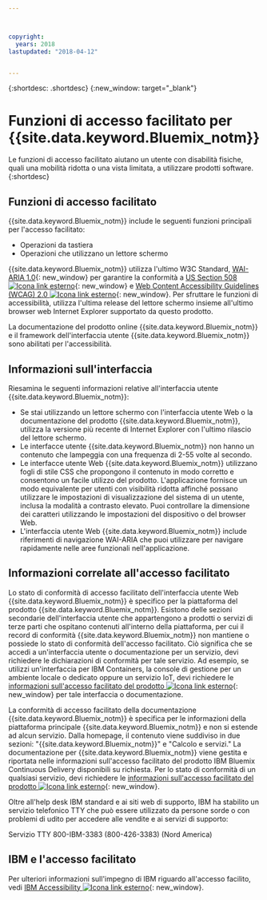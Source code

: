 ```yaml
---



copyright:
  years: 2018
lastupdated: "2018-04-12"


---
```


{:shortdesc: .shortdesc}
{:new_window: target="_blank"}

# Funzioni di accesso facilitato per {{site.data.keyword.Bluemix_notm}}

Le funzioni di accesso facilitato aiutano un utente con disabilità fisiche, quali una mobilità ridotta o una vista limitata, a utilizzare prodotti software.
{:shortdesc}

## Funzioni di accesso facilitato

{{site.data.keyword.Bluemix_notm}} include le seguenti funzioni principali per l'accesso facilitato:

* Operazioni da tastiera
* Operazioni che utilizzano un lettore schermo

{{site.data.keyword.Bluemix_notm}} utilizza l'ultimo W3C Standard, [WAI-ARIA 1.0](http://www.w3.org/TR/wai-aria/){: new_window} per garantire la conformità a [US Section 508 ![Icona link esterno](../../icons/launch-glyph.svg "Icona link esterno")](https://www.access-board.gov/guidelines-and-standards/communications-and-it/about-the-section-508-standards/section-508-standards){: new_window} e [Web Content Accessibility Guidelines (WCAG) 2.0 ![Icona link esterno](../../icons/launch-glyph.svg "Icona link esterno")](http://www.w3.org/TR/WCAG20/){: new_window}. Per sfruttare le funzioni di accessibilità, utilizza l'ultima release del lettore schermo insieme all'ultimo browser web Internet Explorer supportato da questo prodotto. 

La documentazione del prodotto online {{site.data.keyword.Bluemix_notm}} e il framework dell'interfaccia utente {{site.data.keyword.Bluemix_notm}} sono abilitati per l'accessibilità. 


## Informazioni sull'interfaccia
 
Riesamina le seguenti informazioni relative all'interfaccia utente {{site.data.keyword.Bluemix_notm}}:

* Se stai utilizzando un lettore schermo con l'interfaccia utente Web o la documentazione del prodotto {{site.data.keyword.Bluemix_notm}}, utilizza la versione più recente di Internet Explorer con l'ultimo rilascio del lettore schermo. 
* Le interfacce utente {{site.data.keyword.Bluemix_notm}} non hanno un contenuto che lampeggia con una frequenza di 2-55 volte al secondo.
* Le interfacce utente Web {{site.data.keyword.Bluemix_notm}} utilizzano fogli di stile CSS che propongono il contenuto in modo corretto e consentono un facile utilizzo del prodotto. L'applicazione fornisce un modo equivalente per utenti con visibilità ridotta affinché possano utilizzare le impostazioni di visualizzazione del sistema di un utente, inclusa la modalità a contrasto elevato. Puoi controllare la dimensione dei caratteri utilizzando le impostazioni del dispositivo o del browser Web.
* L'interfaccia utente Web {{site.data.keyword.Bluemix_notm}} include riferimenti di navigazione WAI-ARIA che puoi utilizzare per navigare rapidamente nelle aree funzionali nell'applicazione.


## Informazioni correlate all'accesso facilitato

Lo stato di conformità di accesso facilitato dell'interfaccia utente Web {{site.data.keyword.Bluemix_notm}} è specifico per la piattaforma del prodotto {{site.data.keyword.Bluemix_notm}}. Esistono delle sezioni secondarie dell'interfaccia utente che appartengono a prodotti o servizi di terze parti che ospitano contenuti all'interno della piattaforma, per cui il record di conformità {{site.data.keyword.Bluemix_notm}} non mantiene o possiede lo stato di conformità dell'accesso facilitato. Ciò significa che se accedi a un'interfaccia utente o documentazione per un servizio, devi richiedere le dichiarazioni di conformità per tale servizio. Ad esempio, se utilizzi un'interfaccia per IBM Containers, la console di gestione per un ambiente locale o dedicato oppure un servizio IoT, devi richiedere le [informazioni sull'accesso facilitato del prodotto ![Icona link esterno](../../icons/launch-glyph.svg "Icona link esterno")](http://www-03.ibm.com/able/product_accessibility/index.html){: new_window} per tale interfaccia o documentazione.

La conformità di accesso facilitato della documentazione {{site.data.keyword.Bluemix_notm}} è specifica per le informazioni della piattaforma principale {{site.data.keyword.Bluemix_notm}} e non si estende ad alcun servizio. Dalla homepage, il contenuto viene suddiviso in due sezioni: "{{site.data.keyword.Bluemix_notm}}" e "Calcolo e servizi." La documentazione per {{site.data.keyword.Bluemix_notm}} viene gestita e riportata nelle informazioni sull'accesso facilitato del prodotto IBM Bluemix Continuous Delivery disponibili su richiesta. Per lo stato di conformità di un qualsiasi servizio, devi richiedere le [informazioni sull'accesso facilitato del prodotto ![Icona link esterno](../../icons/launch-glyph.svg "Icona link esterno")](http://www-03.ibm.com/able/product_accessibility/index.html){: new_window}.

Oltre all'help desk IBM standard e ai siti web di supporto, IBM ha stabilito un servizio telefonico TTY che può essere utilizzato da persone sorde o con problemi di udito per accedere alle vendite e ai servizi di supporto:

Servizio TTY
800-IBM-3383 (800-426-3383)
(Nord America)

## IBM e l'accesso facilitato

Per ulteriori informazioni sull'impegno di IBM riguardo all'accesso facilito, vedi [IBM Accessibility ![Icona link esterno](../../icons/launch-glyph.svg "Icona link esterno")](www.ibm.com/able){: new_window}.
